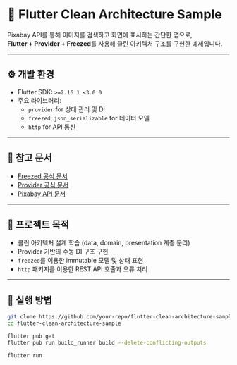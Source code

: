 # 🧼 Flutter Clean Architecture Sample

Pixabay API를 통해 이미지를 검색하고 화면에 표시하는 간단한 앱으로,  
**Flutter + Provider + Freezed**를 사용해 클린 아키텍처 구조를 구현한 예제입니다.

---

## ⚙️ 개발 환경

- Flutter SDK: `>=2.16.1 <3.0.0`
- 주요 라이브러리:
  - `provider` for 상태 관리 및 DI
  - `freezed`, `json_serializable` for 데이터 모델
  - `http` for API 통신

---

## 📌 참고 문서

- [Freezed 공식 문서](https://pub.dev/packages/freezed)  
- [Provider 공식 문서](https://pub.dev/packages/provider)  
- [Pixabay API 문서](https://pixabay.com/api/docs/)  

---

## 🎯 프로젝트 목적

- 클린 아키텍처 설계 학습 (data, domain, presentation 계층 분리)
- Provider 기반의 수동 DI 구조 구현
- `freezed`를 이용한 immutable 모델 및 상태 표현
- `http` 패키지를 이용한 REST API 호출과 오류 처리

---

## 🚀 실행 방법

```bash
git clone https://github.com/your-repo/flutter-clean-architecture-sample.git
cd flutter-clean-architecture-sample

flutter pub get
flutter pub run build_runner build --delete-conflicting-outputs

flutter run
